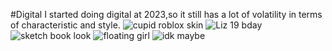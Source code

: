 #Digital
I started doing digital at 2023,so it still has a lot of volatility in terms of characteristic and style.
![cupid roblox skin](https://github.com/Yohen-SPA/Yohen-SPA.github.io/assets/162649023/5b5294ff-0152-455f-8bf2-13809e8c01db)
![Liz 19 bday](https://github.com/Yohen-SPA/Yohen-SPA.github.io/assets/162649023/acf30212-a7f7-46fc-bef5-c24f2da885cd)
![sketch book look](https://github.com/Yohen-SPA/Yohen-SPA.github.io/assets/162649023/002615fc-98cb-4cd5-8a2c-2f691e2d23ec)
![floating girl](https://github.com/Yohen-SPA/Yohen-SPA.github.io/assets/162649023/8e33d0d7-eec5-4c0c-91a1-90e4812fe120)
![idk maybe](https://github.com/Yohen-SPA/Yohen-SPA.github.io/assets/162649023/36d873c0-2da3-41e4-80e1-ac10b7790a18)
